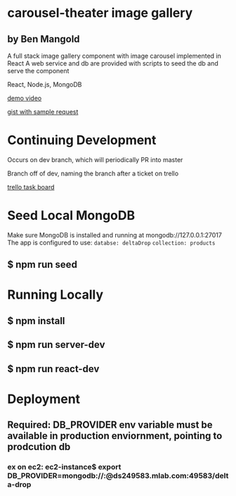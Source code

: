 # carousel-theater image gallery
## by Ben Mangold

A full stack image gallery component with image carousel implemented in React
A web service and db are provided with scripts to seed the db and serve the component

React, Node.js, MongoDB

[demo video](https://www.dropbox.com/s/car3drvf8wecmhx/dd-gallery-screencap.mov?dl=0)

[gist with sample request](https://gist.github.com/benmangold/e686d23d396359a2a1314d489b799cbd)


# Continuing Development

Occurs on dev branch, which will periodically PR into master

Branch off of dev, naming the branch after a ticket on trello

[trello task board](https://trello.com/b/klbDbr5E/dd-gallery)


# Seed Local MongoDB

Make sure MongoDB is installed and running at mongodb://127.0.0.1:27017
The app is configured to use:
`databse: deltaDrop`
`collection: products`

## $ npm run seed

# Running Locally

## $ npm install
## $ npm run server-dev
## $ npm run react-dev

# Deployment

## Required: DB_PROVIDER env variable must be available in production enviornment, pointing to prodcution db
### ex on ec2: ec2-instance$ export DB_PROVIDER=mongodb://<un>:<pw>@ds249583.mlab.com:49583/delta-drop

